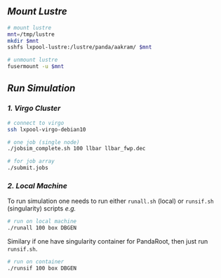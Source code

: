 ## _Mount Lustre_

```bash
# mount lustre
mnt=/tmp/lustre
mkdir $mnt
sshfs lxpool-lustre:/lustre/panda/aakram/ $mnt

# unmount lustre
fusermount -u $mnt
```

## _Run Simulation_
### _1. Virgo Cluster_

```bash
# connect to virgo
ssh lxpool-virgo-debian10
```



```bash
# one job (single node)
./jobsim_complete.sh 100 llbar llbar_fwp.dec
```

```bash
# for job array
./submit.jobs
```

### _2. Local Machine_

To run simulation one needs to run either `runall.sh` (local) or `runsif.sh` (singularity) scripts _e.g._

```bash
# run on local machine
./runall 100 box DBGEN
```

Similary if one have singularity container for PandaRoot, then just run `runsif.sh`.

```bash
# run on container
./runsif 100 box DBGEN
```